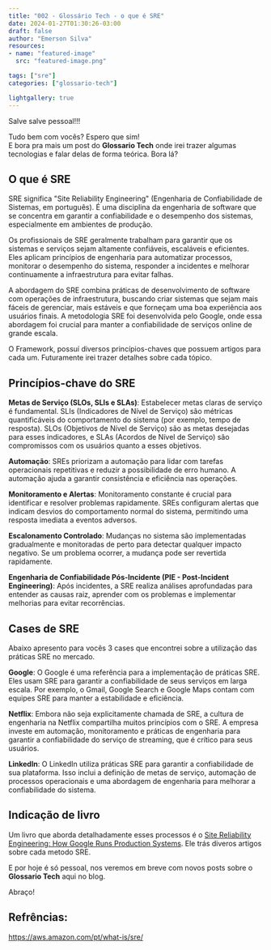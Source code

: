 ```yaml
---
title: "002 - Glossário Tech - o que é SRE"
date: 2024-01-27T01:30:26-03:00
draft: false
author: "Emerson Silva"
resources:
- name: "featured-image"
  src: "featured-image.png"

tags: ["sre"]
categories: ["glossario-tech"]

lightgallery: true
---
```


Salve salve pessoal!!!

Tudo bem com vocês? Espero que sim!  
E bora pra mais um post do **Glossario Tech** onde irei trazer algumas tecnologias e falar delas de forma teórica. Bora lá?


## O que é SRE


SRE significa "Site Reliability Engineering" (Engenharia de Confiabilidade de Sistemas, em português). É uma disciplina da engenharia de software que se concentra em garantir a confiabilidade e o desempenho dos sistemas, especialmente em ambientes de produção.

Os profissionais de SRE geralmente trabalham para garantir que os sistemas e serviços sejam altamente confiáveis, escaláveis e eficientes. Eles aplicam princípios de engenharia para automatizar processos, monitorar o desempenho do sistema, responder a incidentes e melhorar continuamente a infraestrutura para evitar falhas.

A abordagem do SRE combina práticas de desenvolvimento de software com operações de infraestrutura, buscando criar sistemas que sejam mais fáceis de gerenciar, mais estáveis e que forneçam uma boa experiência aos usuários finais. A metodologia SRE foi desenvolvida pelo Google, onde essa abordagem foi crucial para manter a confiabilidade de serviços online de grande escala.

O Framework, possuí diversos princípios-chaves que possuem artigos para cada um. Futuramente irei trazer detalhes sobre cada tópico.  

## Princípios-chave do SRE

**Metas de Serviço (SLOs, SLIs e SLAs)**: Estabelecer metas claras de serviço é fundamental. SLIs (Indicadores de Nível de Serviço) são métricas quantificáveis do comportamento do sistema (por exemplo, tempo de resposta). SLOs (Objetivos de Nível de Serviço) são as metas desejadas para esses indicadores, e SLAs (Acordos de Nível de Serviço) são compromissos com os usuários quanto a esses objetivos.

**Automação**: SREs priorizam a automação para lidar com tarefas operacionais repetitivas e reduzir a possibilidade de erro humano. A automação ajuda a garantir consistência e eficiência nas operações.

**Monitoramento e Alertas**: Monitoramento constante é crucial para identificar e resolver problemas rapidamente. SREs configuram alertas que indicam desvios do comportamento normal do sistema, permitindo uma resposta imediata a eventos adversos.

**Escalonamento Controlado**: Mudanças no sistema são implementadas gradualmente e monitoradas de perto para detectar qualquer impacto negativo. Se um problema ocorrer, a mudança pode ser revertida rapidamente.

**Engenharia de Confiabilidade Pós-Incidente (PIE - Post-Incident Engineering)**: Após incidentes, a SRE realiza análises aprofundadas para entender as causas raiz, aprender com os problemas e implementar melhorias para evitar recorrências.

## Cases de SRE

Abaixo apresento para vocês 3 cases que encontrei sobre a utilização das práticas SRE no mercado. 

**Google**: O Google é uma referência para a implementação de práticas SRE. Eles usam SRE para garantir a confiabilidade de seus serviços em larga escala. Por exemplo, o Gmail, Google Search e Google Maps contam com equipes SRE para manter a estabilidade e eficiência.

**Netflix**: Embora não seja explicitamente chamada de SRE, a cultura de engenharia na Netflix compartilha muitos princípios com o SRE. A empresa investe em automação, monitoramento e práticas de engenharia para garantir a confiabilidade do serviço de streaming, que é crítico para seus usuários.

**LinkedIn**: O LinkedIn utiliza práticas SRE para garantir a confiabilidade de sua plataforma. Isso inclui a definição de metas de serviço, automação de processos operacionais e uma abordagem de engenharia para melhorar a confiabilidade do sistema.

## Indicação de livro

Um livro que aborda detalhadamente esses processos é o [Site Reliability Engineering: How Google Runs Production Systems](https://www.amazon.com.br/Site-Reliability-Engineering-Betsy-Beyer/dp/149192912X). Ele trás diveros artigos sobre cada metodo SRE. 


E por hoje é só pessoal, nos veremos em breve com novos posts sobre o **Glossario Tech** aqui no blog.  

Abraço! 


## Refrências:

https://aws.amazon.com/pt/what-is/sre/

<div id="giscus-comments">
  <script src="https://giscus.app/client.js"
          data-repo="silvemerson/emerson-silva-blog"
          data-repo-id="R_kgDONTalJA"
          data-category="General"
          data-category-id="DIC_kwDONTalJM4CkhmM"
          data-mapping="pathname"
          data-strict="0"
          data-reactions-enabled="1"
          data-emit-metadata="1"
          data-input-position="top"
          data-theme="dark"
          data-lang="pt"
          data-loading="lazy"
          crossorigin="anonymous"
          async>
  </script>
</div>